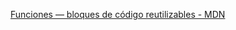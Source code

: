  [Funciones — bloques de código reutilizables - MDN](https://developer.mozilla.org/es/docs/Learn/JavaScript/Building_blocks/Functions)